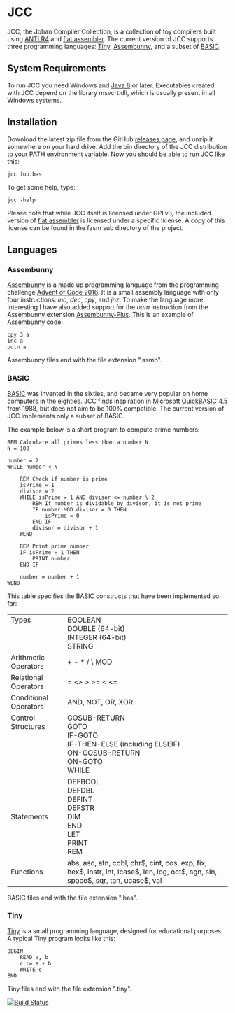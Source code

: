 # JCC

JCC, the Johan Compiler Collection, is a collection of toy compilers built using 
[ANTLR4](http://www.antlr.org) and [flat assembler](http://flatassembler.net). 
The current version of JCC supports three programming languages: 
[Tiny](https://github.com/antlr/grammars-v4/tree/master/tiny), 
[Assembunny](http://adventofcode.com/2016/day/12),
and a subset of [BASIC](https://en.wikipedia.org/wiki/BASIC).

## System Requirements

To run JCC you need Windows and [Java 8](https://www.java.com) or later. Executables created
with JCC depend on the library msvcrt.dll, which is usually present in all Windows systems.

## Installation

Download the latest zip file from the GitHub 
[releases page](https://github.com/dykstrom/jcc/releases),
and unzip it somewhere on your hard drive. Add the bin directory of the JCC distribution 
to your PATH environment variable. Now you should be able to run JCC like this:

    jcc foo.bas

To get some help, type:

    jcc -help

Please note that while JCC itself is licensed under GPLv3, the included version of 
[flat assembler](http://flatassembler.net) is licensed under a specific license.
A copy of this license can be found in the fasm sub directory of the project.

## Languages

### Assembunny

[Assembunny](http://adventofcode.com/2016/day/12) is a made up programming language from
the programming challenge [Advent of Code 2016](http://adventofcode.com/2016). It is a small
assembly language with only four instructions: _inc_, _dec_, _cpy_, and _jnz_. To make 
the language more interesting I have also added support for the _outn_ instruction from 
the Assembunny extension
[Assembunny-Plus](https://github.com/broad-well/assembunny-plus/blob/master/doc/spec.md).
This is an example of Assembunny code:

    cpy 3 a
    inc a
    outn a

Assembunny files end with the file extension ".asmb".

### BASIC

[BASIC](https://en.wikipedia.org/wiki/BASIC) was invented in the sixties, and became very 
popular on home computers in the eighties. JCC finds inspiration in 
[Microsoft QuickBASIC](https://en.wikipedia.org/wiki/QuickBASIC) 4.5 from 1988, but does 
not aim to be 100% compatible. The current version of JCC implements only a subset of
BASIC.

The example below is a short program to compute prime numbers:

```vbnet
REM Calculate all primes less than a number N
N = 100

number = 2
WHILE number < N

    REM Check if number is prime
    isPrime = 1
    divisor = 2
    WHILE isPrime = 1 AND divisor <= number \ 2
        REM If number is dividable by divisor, it is not prime
        IF number MOD divisor = 0 THEN
            isPrime = 0
        END IF
        divisor = divisor + 1
    WEND

    REM Print prime number
    IF isPrime = 1 THEN
        PRINT number
    END IF

    number = number + 1
WEND
```

This table specifies the BASIC constructs that have been implemented so far:

<table>
  <tr>
    <td valign='top'>Types</td>
    <td>
        BOOLEAN<br/>
        DOUBLE (64-bit)<br/>
        INTEGER (64-bit)<br/>
        STRING
    </td>
  </tr>
  <tr>
    <td>Arithmetic Operators</td>
    <td>+ - * / \ MOD</td>
  </tr>
  <tr>
    <td>Relational Operators</td>
    <td>= <> > >= < <=</td>
  </tr>
  <tr>
    <td>Conditional Operators</td>
    <td>AND, NOT, OR, XOR</td>
  </tr>
  <tr>
    <td valign='top'>Control Structures</td>
    <td>
        GOSUB-RETURN<br>
        GOTO<br>
        IF-GOTO<br>
        IF-THEN-ELSE (including ELSEIF)<br>
        ON-GOSUB-RETURN<br>
        ON-GOTO<br>
        WHILE
    </td>
  </tr>
  <tr>
    <td>Statements</td>
    <td>
        DEFBOOL<br>
        DEFDBL<br>
        DEFINT<br>
        DEFSTR<br>
        DIM<br>
        END<br>
        LET<br>
        PRINT<br>
        REM
    </td>
  <tr>
    <td>Functions</td>
    <td>
        abs, asc, atn, cdbl, chr$, cint, cos, exp, fix, hex$, instr, 
        int, lcase$, len, log, oct$, sgn, sin, space$, sqr, tan, ucase$, 
        val
    </td>
  </tr>
</table>

BASIC files end with the file extension ".bas".

### Tiny

[Tiny](https://github.com/antlr/grammars-v4/tree/master/tiny) is a small programming language, 
designed for educational purposes. A typical Tiny program looks like this:

    BEGIN
        READ a, b
        c := a + b
        WRITE c
    END

Tiny files end with the file extension ".tiny".

[![Build Status](https://travis-ci.org/dykstrom/jcc.svg?branch=master)](https://travis-ci.org/dykstrom/jcc)
